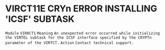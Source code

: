# VIRCT11E CRYn ERROR INSTALLING 'ICSF' SUBTASK
`Module`
`VIR0CT1`
`Meaning`
`An unexpected error occurred while initializing the VIRTEL subtask for the ICSF interface specified by the CRYPTn parameter of the VIRTCT.`
`Action`
`Contact technical support.`
